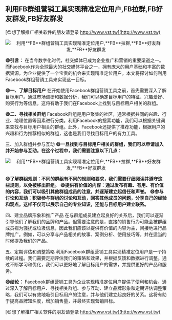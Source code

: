 ## **利用**FB**群组营销工具实现精准定位用户,**FB**拉群,**FB**好友群发,**FB**好友群发**

[😍想了解推广相关软件的朋友请登录 http://www.vst.tw](http://www.vst.tw)

 <center><img src="https://vst.tw/MP4/tuiguang/png/5.png" alt="利用**FB**群组营销工具实现精准定位用户,**FB**拉群,**FB**好友群发,**FB**好友群发"></center>

**😄引言：**
在当今数字化时代，社交媒体已成为企业推广和营销的重要渠道之一。而Facebook作为全球最大的社交媒体平台之一，拥有庞大的用户基础和丰富的数据资源，为企业提供了一个宝贵的机会来实现精准定位用户。本文将探讨如何利用Facebook群组营销工具来实现这一目标。

**😄一、了解目标用户**
在开始使用Facebook群组营销工具之前，首先需要深入了解目标用户。通过市场调研和数据分析，我们可以确定目标用户的特征、兴趣爱好、购买行为等信息。这将有助于我们在Facebook上找到与目标用户相关的群组。

**😄二、寻找相关群组**
Facebook群组是用户聚集的社区，通常根据共同的兴趣、行业、地理位置等因素进行分类。利用Facebook的搜索功能，我们可以根据关键词来查找与目标用户相关的群组。此外，Facebook还提供了推荐功能，根据用户的兴趣和行为推荐相似的群组，这也是我们寻找目标用户的有力工具。

三、加入群组并参与互动
**😄一旦找到与目标用户相关的群组，我们可以申请加入并开始参与互动。在这个过程中，我们需要注意以下几点：**

 <center><img src="https://vst.tw/MP4/tuiguang/png/1.png" alt="利用**FB**群组营销工具实现精准定位用户,**FB**拉群,**FB**好友群发,**FB**好友群发"></center>

**😄了解群组规则：不同的群组有不同的规则和要求，我们需要仔细阅读并遵守这些规则，以免被移出群组。**
**😄提供有价值的内容：通过发布有趣、有用、有价值的内容，我们可以吸引其他群组成员的注意，并逐渐建立起信任和声誉。**
**😄参与讨论和互动：积极参与群组的讨论和互动，回答其他成员的问题，分享自己的经验和观点。这样不仅可以展示自己的专业知识，还能与目标用户建立联系。**

四、建立品牌形象和推广产品
在与群组成员建立起良好的关系后，我们可以逐渐引导他们了解我们的品牌和产品。但需要注意的是，直接的销售行为可能会被群组成员视为骚扰或垃圾信息，因此我们应该以提供有价值的内容为主，间接地进行品牌推广。例如，可以分享与产品相关的故事、案例分析、使用技巧等，并在适当的时候提及我们的产品。

五、定期评估和调整策略
利用Facebook群组营销工具实现精准定位用户是一个持续的过程。我们需要定期评估我们的策略和效果，并根据反馈和数据进行调整。通过不断学习和优化，我们可以更好地了解目标用户的需求，并提供更好的产品和服务。

**😄结论：**
Facebook群组营销工具为企业实现精准定位用户提供了便利和机会。通过深入了解目标用户、寻找相关群组、参与互动、建立品牌形象和定期评估调整策略，我们可以有效地吸引目标用户的注意，并与他们建立起良好的关系。这将有助于提高品牌知名度，增加销售量，并最终实现营销目标。

[😍想了解推广相关软件的朋友请登录 http://www.vst.tw](http://www.vst.tw)



